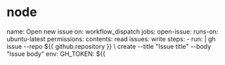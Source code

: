 # node
name: Open new issue on: workflow_dispatch  jobs:   open-issue:     runs-on: ubuntu-latest     permissions:       contents: read       issues: write     steps:       - run: |           gh issue --repo ${{ github.repository }} \             create --title "Issue title" --body "Issue body"         env:           GH_TOKEN: ${{  
